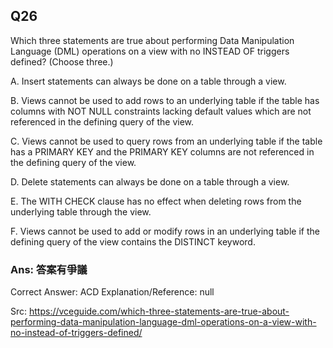 ## Q26

Which three statements are true about performing Data Manipulation Language (DML) operations on a view with no INSTEAD OF triggers defined? (Choose three.)

A. Insert statements can always be done on a table through a view.

B. Views cannot be used to add rows to an underlying table if the table has columns with NOT NULL constraints lacking default values which are not referenced in the defining query of the view.

C. Views cannot be used to query rows from an underlying table if the table has a PRIMARY KEY and the PRIMARY KEY columns are not referenced in the defining query of the view.

D. Delete statements can always be done on a table through a view.

E. The WITH CHECK clause has no effect when deleting rows from the underlying table through the view.

F. Views cannot be used to add or modify rows in an underlying table if the defining query of the view contains the DISTINCT keyword.

### Ans:    **答案有爭議**

Correct Answer: ACD
Explanation/Reference: null

Src: https://vceguide.com/which-three-statements-are-true-about-performing-data-manipulation-language-dml-operations-on-a-view-with-no-instead-of-triggers-defined/